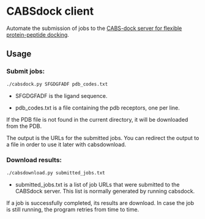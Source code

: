 # CABSdock client

Automate the submission of jobs to the [CABS-dock server for flexible protein-peptide docking](http://biocomp.chem.uw.edu.pl/CABSdock/).

## Usage

### Submit jobs:

```bash
./cabsdock.py SFGDGFADF pdb_codes.txt
```

* SFGDGFADF is the ligand sequence.

* pdb_codes.txt is a file containing the pdb receptors, one per line.

If the PDB file is not found in the current directory, it will be downloaded from the PDB.

The output is the URLs for the submitted jobs.
You can redirect the output to a file in order to use it later with cabsdownload.

### Download results:

```bash
./cabsdownload.py submitted_jobs.txt
```

* submitted_jobs.txt is a list of job URLs that were submitted to the CABSdock server.
This list is normally generated by running cabsdock.

If a job is successfully completed, its results are download. In case the job is still running, the program retries from time to time.
